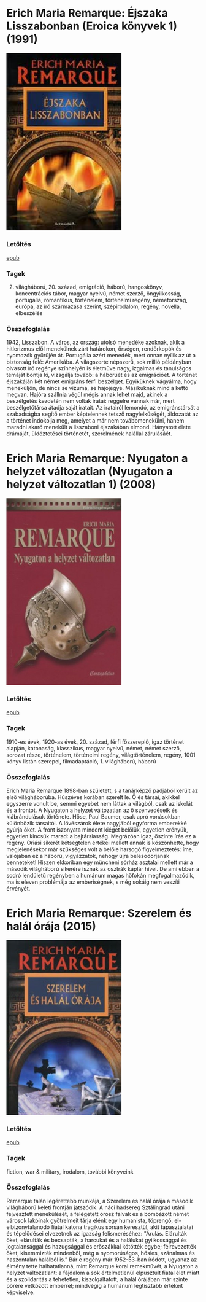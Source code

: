 # <a name="id_357">Erich Maria Remarque: Éjszaka Lisszabonban (Eroica könyvek 1) (1991)</a>
<img src="https://github.com/BercziSandor/calibre_lib/raw/main/libs/main/Erich%20Maria%20Remarque/Ejszaka%20Lisszabonban%20%28357%29/cover.jpg" alt="cover" width="300"/>

### Letöltés
[epub](https://github.com/BercziSandor/calibre_lib/raw/main/libs/main/Erich%20Maria%20Remarque/Ejszaka%20Lisszabonban%20%28357%29/Ejszaka%20Lisszabonban%20-%20Erich%20Maria%20Remarque.epub)

### Tagek
2. világháború, 20. század, emigráció, háború, hangoskönyv, koncentrációs tábor, magyar nyelvű, német szerző, öngyilkosság, portugália, romantikus, történelem, történelmi regény, németország, európa, az író származása szerint, szépirodalom, regény, novella, elbeszélés

### Összefoglalás
<div>
<p>1942, ​Lisszabon. A város, az ország: utolsó menedéke azoknak, akik a hitlerizmus elől menekülnek zárt határokon, őrségen, rendőrkopók és nyomozók gyűrűjén át. Portugália azért menedék, mert onnan nyílik az út a biztonság felé: Amerikába. A világszerte népszerű, sok millió példányban olvasott író regénye színhelyén is életműve nagy, izgalmas és tanulságos témáját bontja ki, vizsgálja tovább: a háborúét és az emigrációét. A történet éjszakáján két német emigráns férfi beszélget. Egyiküknek vágyálma, hogy meneküljön, de nincs se vízuma, se hajójegye. Másikuknak mind a kettő megvan. Hajóra szállnia végül mégis annak lehet majd, akinek a beszélgetés kezdetén nem voltak iratai: reggelre vannak már, mert beszélgetőtársa átadja saját iratait. Az iratairól lemondó, az emigránstársát a szabadságba segítő ember képtelennek tetsző nagylelkűségét, áldozatát az a történet indokolja meg, amelyet a már nem továbbmenekülni, hanem maradni akaró menekült a lisszaboni éjszakában elmond. Hányatott élete drámáját, üldöztetései történetét, szerelmének halállal zárulásáét.</p></div>


# <a name="id_317">Erich Maria Remarque: Nyugaton a helyzet változatlan (Nyugaton a helyzet változatlan 1) (2008)</a>
<img src="https://github.com/BercziSandor/calibre_lib/raw/main/libs/main/Erich%20Maria%20Remarque/Nyugaton%20a%20helyzet%20valtozatlan%20%28317%29/cover.jpg" alt="cover" width="300"/>

### Letöltés
[epub](https://github.com/BercziSandor/calibre_lib/raw/main/libs/main/Erich%20Maria%20Remarque/Nyugaton%20a%20helyzet%20valtozatlan%20%28317%29/Nyugaton%20a%20helyzet%20valtozatlan%20-%20Erich%20Maria%20Remarque.epub)

### Tagek
1910-es évek, 1920-as évek, 20. század, férfi főszereplő, igaz történet alapján, katonaság, klasszikus, magyar nyelvű, német, német szerző, sorozat része, történelem, történelmi regény, világtörténelem, regény, 1001 könyv listán szerepel, filmadaptáció, 1. világháború, háború

### Összefoglalás
<div>
<p>Erich ​Maria Remarque 1898-ban született, s a tanárképző padjából került az első világháborúba. Húszéves korában szerelt le. Ő és társai, akikkel egyszerre vonult be, semmi egyebet nem láttak a világból, csak az iskolát és a frontot. A Nyugaton a helyzet változatlan az ő szenvedéseik és kiábrándulásuk története. Hőse, Paul Baumer, csak apró vonásokban különbözik társaitól. A lövészárok élete nagyjából egyforma emberekké gyúrja őket. A front iszonyata mindent kiéget belőlük, egyetlen erényük, egyetlen kincsük marad: a bajtársiasság. Megrázóan igaz, őszinte írás ez a regény. Óriási sikerét kétségtelen értékei mellett annak is köszönhette, hogy megjelenésekor már szükséges volt a belőle harsogó figyelmeztetés: íme, valójában ez a háború, vigyázzatok, nehogy újra belesodorjanak benneteket! Hiszen ekkoriban egy müncheni sörház asztalai mellett már a második világháború sikerére isznak az osztrák káplár hívei. De ami ebben a sodró lendületű regényben a humánum magas hőfokán megfogalmazódik, ma is eleven problémája az emberiségnek, s még sokáig nem veszíti érvényét.</p></div>


# <a name="id_313">Erich Maria Remarque: Szerelem és halál órája (2015)</a>
<img src="https://github.com/BercziSandor/calibre_lib/raw/main/libs/main/Erich%20Maria%20Remarque/Szerelem%20es%20halal%20oraja%20%28313%29/cover.jpg" alt="cover" width="300"/>

### Letöltés
[epub](https://github.com/BercziSandor/calibre_lib/raw/main/libs/main/Erich%20Maria%20Remarque/Szerelem%20es%20halal%20oraja%20%28313%29/Szerelem%20es%20halal%20oraja%20-%20Erich%20Maria%20Remarque.epub)

### Tagek
fiction, war & military, irodalom, további könyveink

### Összefoglalás
<div>
<p>Remarque talán legérettebb munkája, a Szerelem és halál órája a második világháború keleti frontján játszódik. A náci hadsereg Sztálingrád utáni fejvesztett menekülését, a felégetett orosz falvak és a bombázott német városok lakóinak gyötrelmeit tárja elénk egy humanista, töprengő, el-elbizonytalanodó fiatal katona tragikus sorsán keresztül, akit tapasztalatai és tépelődései elvezetnek az igazság felismeréséhez: "Árulás. Elárulták őket, elárulták és becsapták, a harcukat és a halálukat gyilkossággal és jogtalansággal és hazugsággal és erőszákkal kötötték egybe; félrevezették őket, kisemmizték mindenből, még a nyomorúságos, hősies, szánalmas és haszontalan halálból is." Bár e regény már 1952-53-ban íródott, ugyanaz az élmény tette halhatatlanná, mint Remarque korai remekművét, a Nyugaton a helyzet változatlant: a fájdalom a sok értelmetlenül elpusztult fiatal élet miatt és a szolidaritás a tehetetlen, kiszolgáltatott, a halál órájában már szinte pőrére vetkőzött emberrel; mindvégig a humánum legtisztább értékeit képviselve.</p></div>


